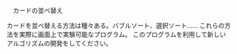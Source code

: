 　カードの並べ替え

  カードを並べ替える方法は種々ある。バブルソート、選択ソート......
これらの方法を実際に画面上で実験可能なプログラム。
このプログラムを利用して新しいアルゴリズムの開発をしてください。

